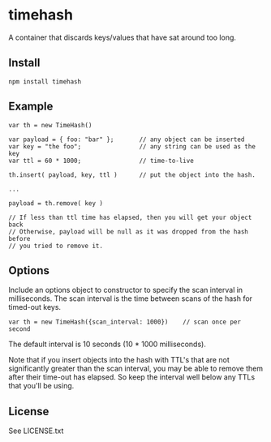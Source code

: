 # timehash

A container that discards keys/values that have sat around too long.

## Install

	npm install timehash

## Example


	var th = new TimeHash()

	var payload = { foo: "bar" };		// any object can be inserted 
	var key = "the foo";				// any string can be used as the key
	var ttl = 60 * 1000;				// time-to-live

	th.insert( payload, key, ttl )		// put the object into the hash.

	...

	payload = th.remove( key )		

	// If less than ttl time has elapsed, then you will get your object back
	// Otherwise, payload will be null as it was dropped from the hash before
	// you tried to remove it.

## Options

Include an options object to constructor to specify the scan interval in milliseconds.
The scan interval is the time between scans of the hash for timed-out keys.

	var th = new TimeHash({scan_interval: 1000})	// scan once per second

The default interval is 10 seconds (10 * 1000 milliseconds).

Note that if you insert objects into the hash with TTL's that are not significantly greater
than the scan interval, you may be able to remove them after their time-out has elapsed.
So keep the interval well below any TTLs that you'll be using.

## License

See LICENSE.txt


